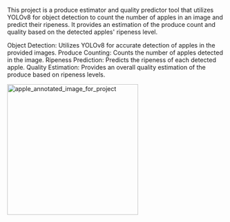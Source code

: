 This project is a produce estimator and quality predictor tool that utilizes YOLOv8 for object detection to count the number of apples in an image and predict their ripeness. It provides an estimation of the produce count and quality based on the detected apples' ripeness level.

Object Detection: Utilizes YOLOv8 for accurate detection of apples in the provided images.
Produce Counting: Counts the number of apples detected in the image.
Ripeness Prediction: Predicts the ripeness of each detected apple.
Quality Estimation: Provides an overall quality estimation of the produce based on ripeness levels.

<img width="303" alt="apple_annotated_image_for_project" src="https://github.com/Akb-25/Produce-Quantity-and-Quality-Estimation-Using-Computer-Vision/assets/121708505/14ee71c2-ec46-4f21-8cbd-de9c45209975">
